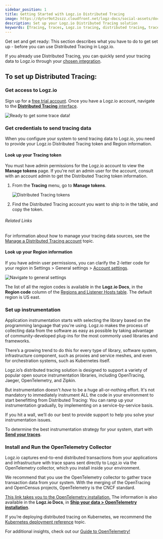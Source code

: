 ```yaml
---
sidebar_position: 1
title: Getting Started with Logz.io Distributed Tracing
image: https://dytvr9ot2sszz.cloudfront.net/logz-docs/social-assets/docs-social.jpg
description: Set up your Logz.io Distributed Tracing solution
keywords: [Tracing, traces, Logz.io tracing, distributed tracing, trace]
---
```


Get set and get ready: This section describes what you have to do to get set up - before you can use Distributed Tracing in Logz.io.

If you already use Distributed Tracing, you can quickly send your tracing data to Logz.io through your [chosen integration](https://app.logz.io/#/dashboard/integrations/). 


## To set up Distributed Tracing: 


### Get access to Logz.io

Sign up for a [free trial account](https://logz.io/freetrial).
Once you have a Logz.io account, navigate to the [**Distributed Tracing** interface](https://app.logz.io/#/dashboard/jaeger).

![Ready to get some trace data!](https://dytvr9ot2sszz.cloudfront.net/logz-docs/distributed-tracing/tracing_activate.png)

### Get credentials to send tracing data

When you configure your system to send tracing data to Logz.io, you need to provide your Logz.io Distributed Tracing token and Region information.

#### Look up your Tracing token

You must have admin permissions for the Logz.io account to view the **Manage tokens** page. If you're not an admin user for the account, consult with an account admin to get the Distributed Tracing token information. 

   1. From the **Tracing** menu, go to **Manage tokens**.

      ![Distributed Tracing tokens](https://dytvr9ot2sszz.cloudfront.net/logz-docs/distributed-tracing/tracing-token_oct2021.gif)

   1. Find the Distributed Tracing account you want to ship to in the table, and copy the token. 

###### Related Links

For information about how to manage your tracing data sources, see the [Manage a Distributed Tracing account](https://docs.logz.io/user-guide/accounts/manage-the-main-account-and-sub-accounts.html#tracing) topic.



#### Look up your Region information

If you have admin user permissions, you can clarify the 2-letter code for your region in Settings > General settings > [Account settings](https://app.logz.io/#/dashboard/settings/general).

![Navigate to general settings](https://dytvr9ot2sszz.cloudfront.net/logz-docs/distributed-tracing/general-settings1_sept2021.png)

The list of all the region codes is available in the **Logz.io Docs**, in the **Region code** column of the [Regions and Listener Hosts table](https://docs.logz.io/user-guide/accounts/account-region.html#available-regions). The default region is US east.


### Set up instrumentation

Application instrumentation starts with selecting the library based on the programming language that you're using. Logz.io makes the process of collecting data from the software as easy as possible by taking advantage of community-developed plug-ins for the most commonly used libraries and frameworks. 

There’s a growing trend to do this for every type of library, software system, infrastructure component, such as proxies and service meshes, and even for orchestration systems, such as Kubernetes itself.

Logz.io’s distributed tracing solution is designed to support a variety of popular open source instrumentation libraries, including OpenTracing, Jaeger, OpenTelemetry, and Zipkin.    

But instrumentation doesn't *have* to be a huge all-or-nothing effort. It's not mandatory to immediately instrument ALL the code in your environment to start benefitting from Distributed Tracing: You can ramp up your instrumentation gradually, by implementing on a service-by-service basis.  

If you hit a wall, we’ll do our best to provide support to help you solve your instrumentation issues. 

To determine the best instrumentation strategy for your system, start with [**Send your traces**](https://app.logz.io/#/dashboard/integrations/collectors).


### Install and Run the OpenTelemetry Collector

Logz.io captures end-to-end distributed transactions from your applications and infrastructure with trace spans sent directly to Logz.io via the OpenTelemetry collector, which you install inside your environment.

We recommend that you use the OpenTelemetry collector to gather trace transaction data from your system. With the merging of the OpenTracing and OpenCensus projects, OpenTelemetry is the CNCF standard. 

[This link takes you to the OpenTelemetry installation.](https://app.logz.io/#/dashboard/send-your-data/tracing-sources/opentelemetry) 
The information is also available in the **Logz.io Docs**, in [**Ship your data > OpenTelemetry installation**](https://docs.logz.io/shipping/tracing-sources/opentelemetry.html).

If you’re deploying distributed tracing on Kubernetes, we recommend the [Kubernetes deployment reference](https://docs.logz.io/shipping/tracing-sources/otel-traces-helm.html) topic.

For additional insights, check out our [Guide to OpenTelemetry!](https://logz.io/learn/opentelemetry-guide/)